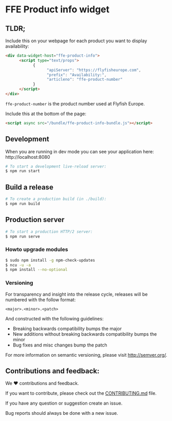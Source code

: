 # FFE Product info widget

## TLDR;


Include this on your webpage for each product you want to display availability:

```html
<div data-widget-host="ffe-product-info">
      <script type="text/props">
            { 
                  "apiServer": "https://flyfisheurope.com",
                  "prefix": "Availability:",
                  "articleno": "ffe-product-number"
            }
      </script>
</div>
```

`ffe-product-number` is the product number used at Flyfish Europe.


Include this at the bottom of the page:
```html
<script async src="/bundle/ffe-product-info-bundle.js"></script>
```





## Development

When you are running in dev mode you can see your application here:
http://localhost:8080

```bash
# To start a development live-reload server:
$ npm run start
```


## Build a release

```bash
# To create a production build (in ./build):
$ npm run build
```


## Production server

```bash
# To start a production HTTP/2 server:
$ npm run serve
```


### Howto upgrade modules
```bash
$ sudo npm install -g npm-check-updates
$ ncu -u -a
$ npm install --no-optional
```

### Versioning
For transparency and insight into the release cycle, releases will be
numbered with the follow format:

`<major>.<minor>.<patch>`

And constructed with the following guidelines:

* Breaking backwards compatibility bumps the major
* New additions without breaking backwards compatibility bumps the minor
* Bug fixes and misc changes bump the patch

For more information on semantic versioning, please visit http://semver.org/.


## Contributions and feedback:

We ❤️ contributions and feedback.

If you want to contribute, please check out the [CONTRIBUTING.md](CONTRIBUTING.md) file.

If you have any question or suggestion create an issue.

Bug reports should always be done with a new issue.
